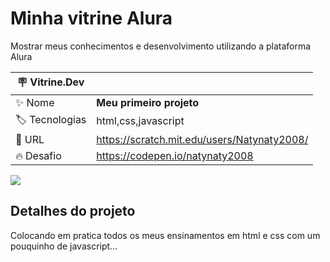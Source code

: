 # Minha vitrine Alura

Mostrar meus conhecimentos e desenvolvimento utilizando a plataforma Alura

| :placard: Vitrine.Dev |     |
| -------------  | --- |
| :sparkles: Nome        | **Meu primeiro projeto**
| :label: Tecnologias | html,css,javascript
| :rocket: URL         | https://scratch.mit.edu/users/Natynaty2008/
| :fire: Desafio     | https://codepen.io/natynaty2008

<!-- Inserir imagem com a #vitrinedev ao final do link -->
![](https://images2.alphacoders.com/201/201992.jpg#vitrinedev)

## Detalhes do projeto

Colocando em pratica todos os meus ensinamentos em html e css com um pouquinho de javascript...
